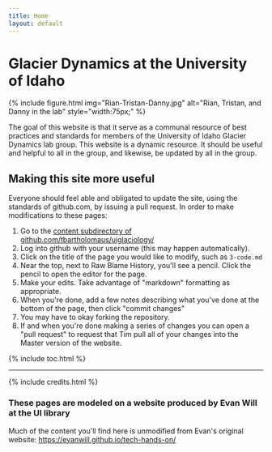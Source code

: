 ```yaml
---
title: Home
layout: default
---
```


# Glacier Dynamics at the University of Idaho

{% include figure.html img="Rian-Tristan-Danny.jpg" alt="Rian, Tristan, and Danny in the lab" style="width:75px;" %}

The goal of this website is that it serve as a communal resource of best practices and standards for members of the University of Idaho Glacier Dynamics lab group.  This website is a dynamic resource.  It should be useful and helpful to all in the group, and likewise, be updated by all in the group.

## Making this site more useful
Everyone should feel able and obligated to update the site, using the standards of github.com, by issuing a pull request.  In order to make modifications to these pages:
1. Go to the [content subdirectory of github.com/tbartholomaus/uiglaciology/](https://github.com/tbartholomaus/uiglaciology/tree/master/content)
2. Log into github with your username (this may happen automatically).
3. Click on the title of the page you would like to modify, such as `3-code.md`
4. Near the top, next to Raw Blame History, you'll see a pencil.  Click the pencil to open the editor for the page.
5. Make your edits.  Take advantage of "markdown" formatting as appropriate.
6. When you're done, add a few notes describing what you've done at the bottom of the page, then click "commit changes"
7. You may have to okay forking the repository.
8. If and when you're done making a series of changes you can open a "pull request" to request that Tim pull all of your changes into the Master version of the website.


{% include toc.html %}

------

{% include credits.html %}

### These pages are modeled on a website produced by Evan Will at the UI library
Much of the content you'll find here is unmodified from Evan's original website: https://evanwill.github.io/tech-hands-on/


